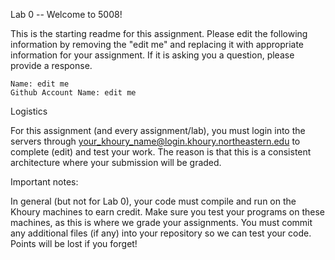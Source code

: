 Lab 0 -- Welcome to 5008!

This is the starting readme for this assignment. Please edit the following information by removing the "edit me" and replacing it with appropriate information for your assignment. If it is asking you a question, please provide a response. 

    Name: edit me
    Github Account Name: edit me
    
Logistics

For this assignment (and every assignment/lab), you must login into the servers through your_khoury_name@login.khoury.northeastern.edu to complete (edit) and test your work. The reason is that this is a consistent architecture where your submission will be graded.

Important notes:

In general (but not for Lab 0), your code must compile and run on the Khoury machines to earn credit. Make sure you test your programs on these machines, as this is where we grade your assignments.
You must commit any additional files (if any) into your repository so we can test your code.
Points will be lost if you forget!
    
